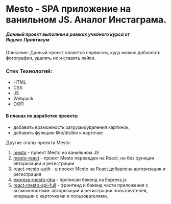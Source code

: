 # Мesto - SPA приложение на ванильном JS. Аналог Инстаграма.

##### Данный проект выполнен в рамках учебного курса от Яндекс.Практикум

Описание: Данный проект является сервисом, куда можно добавлять фотографии, удалять их и ставить лайки.

### Стек Технологий: 

+ HTML
+ CSS 
+ JS
+ Webpack 
+ ООП

#### В планах по доработке проекта:

* добавить возможность загрузки/удаления картинок, 
* добавить функцию like/dislike к карточке

Другие этапы проекта Mesto:
1. [mesto](https://github.com/ksenia-khait/mesto) - проект Mesto на ванильном JS
2. [mesto-react](https://github.com/ksenia-khait/mesto-react) - проект Mesto переведен на React, но без функции авторизации и регистрации
3. [react-mesto-auth](https://github.com/ksenia-khait/react-mesto-auth) - в проект Mesto на React добавлена авторизация и регистрация
4. [express-mesto-gha](https://github.com/ksenia-khait/express-mesto-gha) - прописан бекенд на Express.js 
5. [react-mesto-api-full](https://github.com/ksenia-khait/react-mesto-api-full) - фронтенд и бэкенд части приложения с возможностями: авторизации и регистрации пользователей, операции с карточками и пользователями. 
